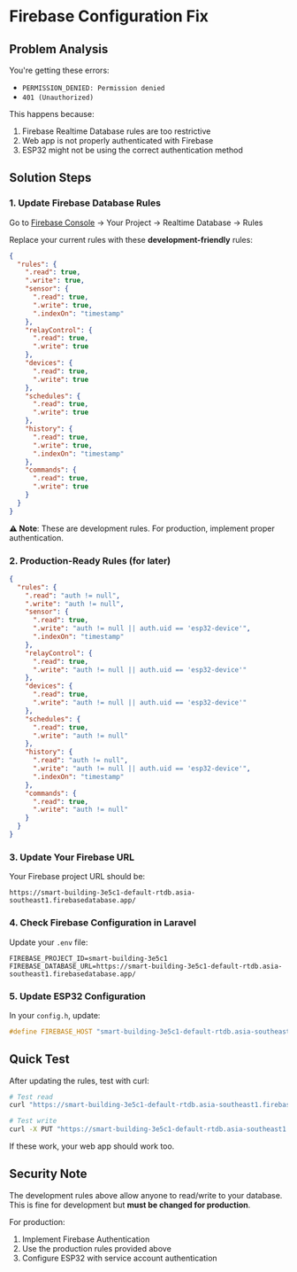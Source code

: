 # Firebase Configuration Fix

## Problem Analysis

You're getting these errors:

- `PERMISSION_DENIED: Permission denied`
- `401 (Unauthorized)`

This happens because:

1. Firebase Realtime Database rules are too restrictive
2. Web app is not properly authenticated with Firebase
3. ESP32 might not be using the correct authentication method

## Solution Steps

### 1. Update Firebase Database Rules

Go to [Firebase Console](https://console.firebase.google.com) → Your Project → Realtime Database → Rules

Replace your current rules with these **development-friendly** rules:

```json
{
  "rules": {
    ".read": true,
    ".write": true,
    "sensor": {
      ".read": true,
      ".write": true,
      ".indexOn": "timestamp"
    },
    "relayControl": {
      ".read": true,
      ".write": true
    },
    "devices": {
      ".read": true,
      ".write": true
    },
    "schedules": {
      ".read": true,
      ".write": true
    },
    "history": {
      ".read": true,
      ".write": true,
      ".indexOn": "timestamp"
    },
    "commands": {
      ".read": true,
      ".write": true
    }
  }
}
```

**⚠️ Note**: These are development rules. For production, implement proper authentication.

### 2. Production-Ready Rules (for later)

```json
{
  "rules": {
    ".read": "auth != null",
    ".write": "auth != null",
    "sensor": {
      ".read": true,
      ".write": "auth != null || auth.uid == 'esp32-device'",
      ".indexOn": "timestamp"
    },
    "relayControl": {
      ".read": true,
      ".write": "auth != null || auth.uid == 'esp32-device'"
    },
    "devices": {
      ".read": true,
      ".write": "auth != null || auth.uid == 'esp32-device'"
    },
    "schedules": {
      ".read": true,
      ".write": "auth != null"
    },
    "history": {
      ".read": "auth != null",
      ".write": "auth != null || auth.uid == 'esp32-device'",
      ".indexOn": "timestamp"
    },
    "commands": {
      ".read": true,
      ".write": "auth != null"
    }
  }
}
```

### 3. Update Your Firebase URL

Your Firebase project URL should be:

```
https://smart-building-3e5c1-default-rtdb.asia-southeast1.firebasedatabase.app/
```

### 4. Check Firebase Configuration in Laravel

Update your `.env` file:

```env
FIREBASE_PROJECT_ID=smart-building-3e5c1
FIREBASE_DATABASE_URL=https://smart-building-3e5c1-default-rtdb.asia-southeast1.firebasedatabase.app/
```

### 5. Update ESP32 Configuration

In your `config.h`, update:

```cpp
#define FIREBASE_HOST "smart-building-3e5c1-default-rtdb.asia-southeast1.firebasedatabase.app"
```

## Quick Test

After updating the rules, test with curl:

```bash
# Test read
curl "https://smart-building-3e5c1-default-rtdb.asia-southeast1.firebasedatabase.app/sensor.json"

# Test write
curl -X PUT "https://smart-building-3e5c1-default-rtdb.asia-southeast1.firebasedatabase.app/test.json" -d '{"value": "test"}'
```

If these work, your web app should work too.

## Security Note

The development rules above allow anyone to read/write to your database. This is fine for development but **must be changed for production**.

For production:

1. Implement Firebase Authentication
2. Use the production rules provided above
3. Configure ESP32 with service account authentication
